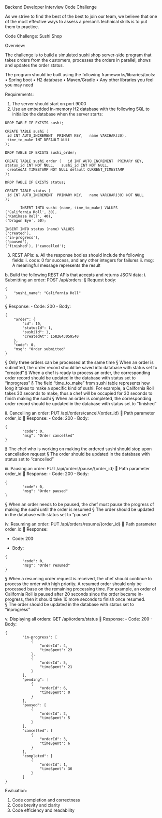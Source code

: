 
Backend Developer Interview Code Challenge

As we strive to find the best of the best to join our team, we believe that one of the most effective ways to assess a person’s technical skills is to put them to practice.

Code Challenge: Sushi Shop

Overview:

The challenge is to build a simulated sushi shop server-side program that takes orders from the customers, processes the orders in parallel, shows and updates the order status.

The program should be built using the following frameworks/libraries/tools:
•	Spring boot
•	H2 database
•	Maven/Gradle
•	Any other libraries you feel you may need

Requirements:

1.	The server should start on port 9000
2.	Use an embedded in-memory H2 database with the following SQL to initialize the database when the server starts:
 ```
DROP TABLE IF EXISTS sushi; 
   
CREATE TABLE sushi ( 
  id INT AUTO_INCREMENT  PRIMARY KEY,   name VARCHAR(30), 
  time_to_make INT DEFAULT NULL 
); 
 
DROP TABLE IF EXISTS sushi_order; 
 
CREATE TABLE sushi_order (   id INT AUTO_INCREMENT  PRIMARY KEY,   status_id INT NOT NULL,   sushi_id INT NOT NULL, 
  createdAt TIMESTAMP NOT NULL default CURRENT_TIMESTAMP 
); 
 
DROP TABLE IF EXISTS status; 
 
CREATE TABLE status ( 
  id INT AUTO_INCREMENT  PRIMARY KEY,   name VARCHAR(30) NOT NULL 
); 
 
	 	INSERT INTO sushi (name, time_to_make) VALUES 
('California Roll', 30), 
('Kamikaze Roll', 40), 
('Dragon Eye', 50); 
 
INSERT INTO status (name) VALUES 
('created'), 
('in-progress'), 
('paused'), 
('finished'), ('cancelled'); 
 ```
3. REST APIs:
   a.	All the response bodies should include the following fields:
   i.	code: 0 for success, and any other integers for failures
   ii.	msg: A meaningful message represents the result

b.	Build the following REST APIs that accepts and returns JSON data:
i. Submitting an order: POST /api/orders:
§	Request body:
```
{ 
    "sushi_name": "California Roll" 
} 
```
§	Response: - Code: 200 - Body:
```
{ 
    "order": { 
        "id": 10, 
        "statusId": 1, 
        "sushiId": 1, 
        "createdAt": 1582643059540 
    }, 
    "code": 0, 
    "msg": "Order submitted" 
} 
```
§	Only three orders can be processed at the same time
§	When an order is submitted, the order record should be saved into database with status set to “created”
§	When a chef is ready to process an order, the corresponding order record should be updated in the database with status set to “inprogress”
§	The field “time_to_make” from sushi table represents how long it takes to make a specific kind of sushi. For example, a California Roll takes 30 seconds to make, thus a chef will be occupied for 30 seconds to finish making the sushi
§	When an order is completed, the corresponding order record should be updated in the database with status set to “finished”

ii.	Cancelling an order: PUT /api/orders/cancel/{order_id}  Path parameter order_id   Response: - 	Code: 200 - 	Body:
```
{ 
	 	"code": 0, 
	 	"msg": "Order cancelled" 
} 
```
§	The chef who is working on making the ordered sushi should stop upon cancellation request
§	The order should be updated in the database with status set to
“cancelled”

iii.	Pausing an order: PUT /api/orders/pause/{order_id}  Path parameter order_id   Response: - 	Code: 200 - 	Body:
```
{ 
	 	"code": 0, 
	 	"msg": "Order paused" 
} 
```
§	When an order needs to be paused, the chef must pause the progress of making the sushi until the order is resumed
§	The order should be updated in the database with status set to
“paused”

iv.	Resuming an order: PUT /api/orders/resume/{order_id}  Path parameter order_id   Response:
-	Code: 200


-	Body:
```
{ 
	 	"code": 0, 
	 	"msg": "Order resumed" 
} 
```
§	When a resuming order request is received, the chef should continue to process the order with high priority. A resumed order should only be processed base on the remaining processing time. For example, an order of California Roll is paused after 20 seconds since the order became in-progress, then it should take 10 more seconds to finish once resumed.  
§	The order should be updated in the database with status set to “inprogress”

v. Displaying all orders: GET /api/orders/status  Response: - 	Code: 200 - 	Body:
```
{ 
	 	"in-progress": [ 
	 	 	{ 
	 	 	 	"orderId": 4, 
	 	 	 	"timeSpent": 23 
	 	 	}, 
	 	 	{ 
	 	 	 	"orderId": 5, 
	 	 	 	"timeSpent": 21 
	 	 	} 
	 	], 
	 	"pending": [ 
	 	 	{ 
	 	 	 	"orderId": 6, 
	 	 	 	"timeSpent": 0 
	 	 	} 
	 	], 
	 	"paused": [ 
	 	 	{ 
	 	 	 	"orderId": 2, 
	 	 	 	"timeSpent": 5 
	 	 	} 
	 	], 
	 	"cancelled": [ 
	 	 	{ 
	 	 	 	"orderId": 3, 
	 	 	 	"timeSpent": 6 
	 	 	} 
	 	], 
	 	"completed": [ 
	 	 	{ 
	 	 	 	"orderId": 1, 
	 	 	 	"timeSpent": 30 
	 	 	} 
	 	] 
} 
 ```

Evaluation:
1.	Code completion and correctness
2.	Code brevity and clarity
3.	Code efficiency and readability 
 
